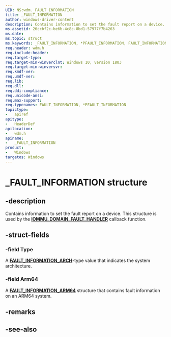 ```yaml
---
UID: NS:wdm._FAULT_INFORMATION
title: _FAULT_INFORMATION
author: windows-driver-content
description: Contains information to set the fault report on a device.
ms.assetid: 26ccbf2c-be6b-4c8c-8bd1-57977f7b4263
ms.date: 
ms.topic: struct
ms.keywords: _FAULT_INFORMATION, *PFAULT_INFORMATION, FAULT_INFORMATION, 
req.header: wdm.h
req.include-header:
req.target-type:
req.target-min-winverclnt: Windows 10, version 1803
req.target-min-winversvr:
req.kmdf-ver:
req.umdf-ver:
req.lib:
req.dll:
req.ddi-compliance:
req.unicode-ansi:
req.max-support:
req.typenames: FAULT_INFORMATION, *PFAULT_INFORMATION
topictype: 
-	apiref
apitype: 
-	HeaderDef
apilocation: 
-	wdm.h
apiname: 
-	_FAULT_INFORMATION
product:
-	Windows
targetos: Windows
---
```


# _FAULT_INFORMATION structure

## -description
Contains information to set the fault report on a device. This structure is used by the [**IOMMU_DOMAIN_FAULT_HANDLER**](nc-wdm-iommu_domain_fault_handler.md) callback function.

## -struct-fields

### -field Type
A [**FAULT_INFORMATION_ARCH**](ne-wdm-_fault_information_arch.md)-type value that indicates the system architecture.

### -field Arm64
A [**FAULT_INFORMATION_ARM64**](ns-wdm-_fault_information_arm64.md) structure that contains fault information on an ARM64 system. 

## -remarks

## -see-also
